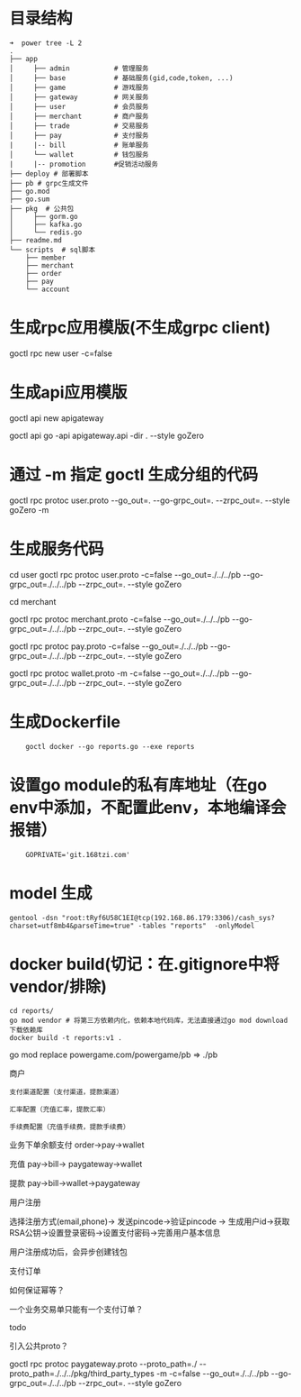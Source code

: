 # 目录结构

```
➜  power tree -L 2
.
├── app
│     ├── admin           # 管理服务
│     ├── base            # 基础服务(gid,code,token, ...)
│     ├── game            # 游戏服务
│     ├── gateway         # 网关服务 
│     ├── user            # 会员服务
│     ├── merchant        # 商户服务
│     ├── trade           # 交易服务
│     ├── pay             # 支付服务
|     |-- bill            # 账单服务
│     └── wallet          # 钱包服务
|     |-- promotion       #促销活动服务
├── deploy # 部署脚本
├── pb # grpc生成文件
├── go.mod
├── go.sum
├── pkg  # 公共包
│     ├── gorm.go
│     ├── kafka.go
│     └── redis.go
├── readme.md
└── scripts  # sql脚本
    ├── member
    ├── merchant
    ├── order
    ├── pay
    └── account
```

# 生成rpc应用模版(不生成grpc client)

goctl rpc new user -c=false

# 生成api应用模版

goctl api new apigateway

goctl api go -api apigateway.api -dir . --style goZero

# 通过 -m 指定 goctl 生成分组的代码

goctl rpc protoc user.proto --go_out=. --go-grpc_out=. --zrpc_out=. --style goZero -m

# 生成服务代码

cd user
goctl rpc protoc user.proto -c=false --go_out=./../../pb --go-grpc_out=./../../pb --zrpc_out=. --style goZero

cd merchant

goctl rpc protoc merchant.proto  -c=false --go_out=./../../pb --go-grpc_out=./../../pb --zrpc_out=. --style goZero

goctl rpc protoc pay.proto  -c=false --go_out=./../../pb --go-grpc_out=./../../pb --zrpc_out=. --style goZero

goctl rpc protoc wallet.proto -m -c=false --go_out=./../../pb --go-grpc_out=./../../pb --zrpc_out=. --style goZero

# 生成Dockerfile

```
    goctl docker --go reports.go --exe reports
```

# 设置go module的私有库地址（在go env中添加，不配置此env，本地编译会报错）

```
    GOPRIVATE='git.168tzi.com'
```

# model 生成

```
gentool -dsn "root:tRyf6U58C1EI@tcp(192.168.86.179:3306)/cash_sys?charset=utf8mb4&parseTime=true" -tables "reports"  -onlyModel
```

# docker build(切记：在.gitignore中将vendor/排除)

```
cd reports/
go mod vendor # 将第三方依赖内化，依赖本地代码库，无法直接通过go mod download 下载依赖库 
docker build -t reports:v1 .
```

go mod replace powergame.com/powergame/pb => ./pb

商户

    支付渠道配置（支付渠道，提款渠道）

    汇率配置（充值汇率，提款汇率）

    手续费配置（充值手续费，提款手续费）

业务下单余额支付 order->pay->wallet

充值 pay->bill-> paygateway->wallet

提款 pay->bill->wallet->paygateway

用户注册

选择注册方式(email,phone)-> 发送pincode->验证pincode -> 生成用户id->获取RSA公钥->设置登录密码->设置支付密码->完善用户基本信息

用户注册成功后，会异步创建钱包

支付订单

如何保证幂等？

一个业务交易单只能有一个支付订单？

todo

引入公共proto？

goctl rpc protoc paygateway.proto --proto_path=./ --proto_path=./../../pkg/third_party_types -m -c=false --go_out=./../../pb --go-grpc_out=./../../pb --zrpc_out=. --style goZero
